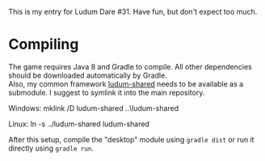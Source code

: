 This is my entry for Ludum Dare #31. Have fun, but don't expect too much.

Compiling
=========

The game requires Java 8 and Gradle to compile. All other dependencies should be
downloaded automatically by Gradle.  
Also, my common framework [ludum-shared](https://bitbucket.org/d0ccrazy/ludum-shared ) needs to be available as a submodule.
I suggest to symlink it into the main repository.

Windows:
    mklink /D ludum-shared ..\ludum-shared

Linux:
    ln -s ../ludum-shared ludum-shared

After this setup, compile the "desktop" module using `gradle dist` or run it directly using `gradle run`.
